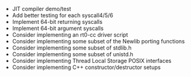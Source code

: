 * JIT compiler demo/test
* Add better testing for each syscall4/5/6
* Implement 64-bit returning syscalls
* Implement 64-bit argument syscalls
* Consider implementing an rt0-cc driver script
* Consider implementing some subset of the Newlib porting functions
* Consider implementing some subset of stdlib.h
* Consider implementing some subset of unistd.h
* Consider implementing Thread Local Storage POSIX interfaces
* Consider implementing C++ constructor/destructor setups
